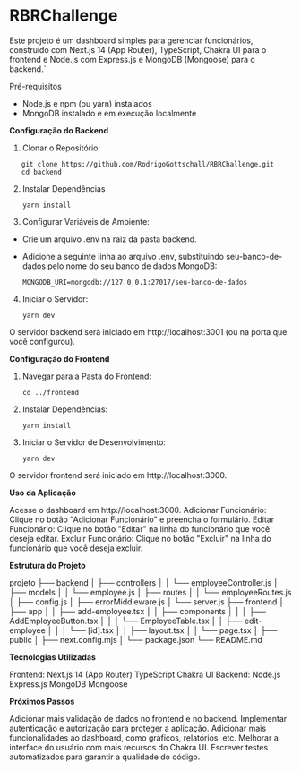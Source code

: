 # RBRChallenge

Este projeto é um dashboard simples para gerenciar funcionários, construído com Next.js 14 (App Router), TypeScript, Chakra UI para o frontend e Node.js com Express.js e MongoDB (Mongoose) para o backend.`

Pré-requisitos

- Node.js e npm (ou yarn) instalados
- MongoDB instalado e em execução localmente



**Configuração do Backend**

1. Clonar o Repositório:
```
   git clone https://github.com/RodrigoGottschall/RBRChallenge.git
   cd backend
```
2. Instalar Dependências

   ```yarn install```

3. Configurar Variáveis de Ambiente:
- Crie um arquivo .env na raiz da pasta backend.
- Adicione a seguinte linha ao arquivo .env, substituindo seu-banco-de-dados pelo nome do seu banco de dados MongoDB:
  
   ```MONGODB_URI=mongodb://127.0.0.1:27017/seu-banco-de-dados```

4. Iniciar o Servidor:
   
   ```yarn dev```

O servidor backend será iniciado em http://localhost:3001 (ou na porta que você configurou).

**Configuração do Frontend**

1. Navegar para a Pasta do Frontend:
   
   ```cd ../frontend```

2. Instalar Dependências:
   
    ```yarn install```

3. Iniciar o Servidor de Desenvolvimento:
   
    ```yarn dev```

O servidor frontend será iniciado em http://localhost:3000.



**Uso da Aplicação**

Acesse o dashboard em http://localhost:3000.
Adicionar Funcionário: Clique no botão "Adicionar Funcionário" e preencha o formulário.
Editar Funcionário: Clique no botão "Editar" na linha do funcionário que você deseja editar.
Excluir Funcionário: Clique no botão "Excluir" na linha do funcionário que você deseja excluir.



**Estrutura do Projeto**

projeto
├── backend
│   ├── controllers
│   │   └── employeeController.js
│   ├── models
│   │   └── employee.js
│   ├── routes
│   │   └── employeeRoutes.js
│   ├── config.js
│   ├── errorMiddleware.js
│   └── server.js
├── frontend
│   ├── app
│   │   ├── add-employee.tsx
│   │   ├── components
│   │   │   ├── AddEmployeeButton.tsx
│   │   │   └── EmployeeTable.tsx
│   │   ├── edit-employee
│   │   │   └── [id].tsx
│   │   ├── layout.tsx
│   │   └── page.tsx
│   ├── public
│   ├── next.config.mjs
│   └── package.json
└── README.md



**Tecnologias Utilizadas**

Frontend:
    Next.js 14 (App Router)
    TypeScript
    Chakra UI
Backend:
    Node.js
    Express.js
    MongoDB
    Mongoose

**Próximos Passos**

Adicionar mais validação de dados no frontend e no backend.
Implementar autenticação e autorização para proteger a aplicação.
Adicionar mais funcionalidades ao dashboard, como gráficos, relatórios, etc.
Melhorar a interface do usuário com mais recursos do Chakra UI.
Escrever testes automatizados para garantir a qualidade do código.
